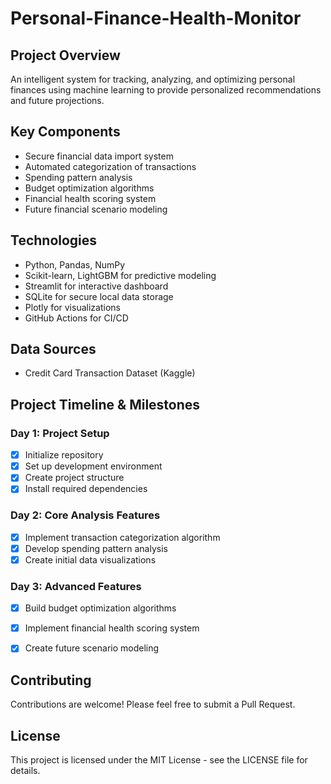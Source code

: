 # Personal-Finance-Health-Monitor

## Project Overview
An intelligent system for tracking, analyzing, and optimizing personal finances using machine learning to provide personalized recommendations and future projections.

## Key Components
- Secure financial data import system
- Automated categorization of transactions
- Spending pattern analysis
- Budget optimization algorithms
- Financial health scoring system
- Future financial scenario modeling

## Technologies
- Python, Pandas, NumPy
- Scikit-learn, LightGBM for predictive modeling
- Streamlit for interactive dashboard
- SQLite for secure local data storage
- Plotly for visualizations
- GitHub Actions for CI/CD

## Data Sources
- Credit Card Transaction Dataset (Kaggle)

## Project Timeline & Milestones

### Day 1: Project Setup
- [x] Initialize repository
- [x] Set up development environment
- [x] Create project structure
- [x] Install required dependencies

### Day 2: Core Analysis Features
- [x] Implement transaction categorization algorithm
- [x] Develop spending pattern analysis
- [x] Create initial data visualizations

### Day 3: Advanced Features
- [x] Build budget optimization algorithms
- [x] Implement financial health scoring system
- [x] Create future scenario modeling


## Contributing
Contributions are welcome! Please feel free to submit a Pull Request.

## License
This project is licensed under the MIT License - see the LICENSE file for details.
